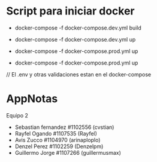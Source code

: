 # Script para iniciar docker

- docker-compose -f docker-compose.dev.yml build
- docker-compose -f docker-compose.dev.yml up

- docker-compose -f docker-compose.prod.yml up
- docker-compose -f docker-compose.prod.yml up

// El .env y otras validaciones estan en el docker-compose
# AppNotas
Equipo 2
- Sebastian fernandez #1102556 (cvstian)
- Rayfel Ogando #1107535 (Rayfel)
- Avis Zucco #1104970 (arinaploplo)
- Denzel Perez #1102259 (Denzelpm)
- Guillermo Jorge #1107266 (guillermusmax)


